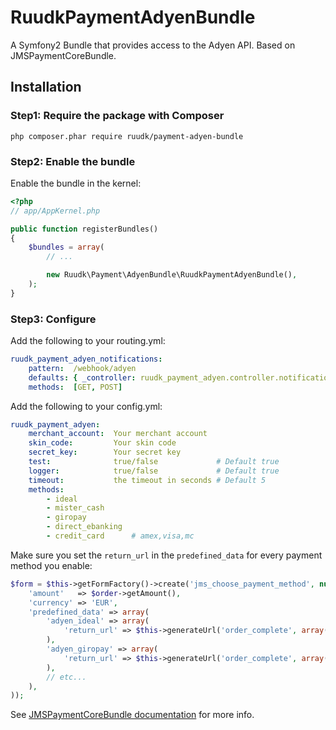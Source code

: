 RuudkPaymentAdyenBundle
=======================

A Symfony2 Bundle that provides access to the Adyen API. Based on JMSPaymentCoreBundle.

## Installation

### Step1: Require the package with Composer

````
php composer.phar require ruudk/payment-adyen-bundle
````

### Step2: Enable the bundle

Enable the bundle in the kernel:

``` php
<?php
// app/AppKernel.php

public function registerBundles()
{
    $bundles = array(
        // ...

        new Ruudk\Payment\AdyenBundle\RuudkPaymentAdyenBundle(),
    );
}
```

### Step3: Configure

Add the following to your routing.yml:
```yaml
ruudk_payment_adyen_notifications:
    pattern:  /webhook/adyen
    defaults: { _controller: ruudk_payment_adyen.controller.notification:processNotification }
    methods:  [GET, POST]
```

Add the following to your config.yml:
```yaml
ruudk_payment_adyen:
    merchant_account:  Your merchant account
    skin_code:         Your skin code
    secret_key:        Your secret key
    test:              true/false             # Default true
    logger:            true/false             # Default true
    timeout:           the timeout in seconds # Default 5
    methods:
        - ideal
        - mister_cash
        - giropay
        - direct_ebanking
        - credit_card      # amex,visa,mc
```

Make sure you set the `return_url` in the `predefined_data` for every payment method you enable:
````php
$form = $this->getFormFactory()->create('jms_choose_payment_method', null, array(
    'amount'   => $order->getAmount(),
    'currency' => 'EUR',
    'predefined_data' => array(
        'adyen_ideal' => array(
            'return_url' => $this->generateUrl('order_complete', array(), true),
        ),
        'adyen_giropay' => array(
            'return_url' => $this->generateUrl('order_complete', array(), true),
        ),
        // etc...
    ),
));
````

See [JMSPaymentCoreBundle documentation](http://jmsyst.com/bundles/JMSPaymentCoreBundle/master/usage) for more info.
